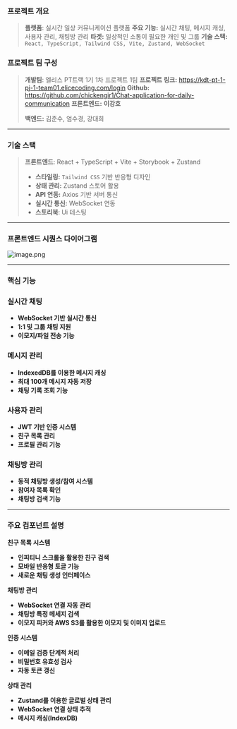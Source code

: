 ### **프로젝트 개요**

> **플랫폼**: 실시간 일상 커뮤니케이션 플랫폼
**주요 기능:** 실시간 채팅, 메시지 캐싱, 사용자 관리, 채팅방 관리
**타겟:** 일상적인 소통이 필요한 개인 및 그룹
**기술 스택:** `React, TypeScript, Tailwind CSS, Vite, Zustand, WebSocket`
> 

### 프로젝트 팀 구성

> **개발팀**: 엘리스 PT트랙 1기 1차 프로젝트 1팀
**프로젝트 링크:** https://kdt-pt-1-pj-1-team01.elicecoding.com/login
**Github:** https://github.com/chickengir1/Chat-application-for-daily-communication
**프론트엔드:** **이강호**
> 
> 
> **백엔드:** 김준수, 엄수경, 강대희
> 

---

### 기술 스택

> **프론트엔드**: React + TypeScript + Vite + Storybook + Zustand
> 
> - **스타일링:** `Tailwind CSS` 기반 반응형 디자인
> - **상태 관리:** Zustand 스토어 활용
> - **API 연동:** Axios 기반 서버 통신
> - **실시간 통신:** WebSocket 연동
> - **스토리북**: Ui 테스팅

---

### 프론트엔드 시퀀스 다이어그램

![image.png](attachment:d3fef68f-1130-4712-8e07-0446348937fb:image.png)

---

### 핵심 기능

### 실시간 채팅

- **WebSocket 기반 실시간 통신**
- **1:1 및 그룹 채팅 지원**
- **이모지/파일 전송 기능**

### 메시지 관리

- **IndexedDB를 이용한 메시지 캐싱**
- **최대 100개 메시지 자동 저장**
- **채팅 기록 조회 기능**

### 사용자 관리

- **JWT 기반 인증 시스템**
- **친구 목록 관리**
- **프로필 관리 기능**

### 채팅방 관리

- **동적 채팅방 생성/참여 시스템**
- **참여자 목록 확인**
- **채팅방 검색 기능**

---

### 주요 컴포넌트 설명

**친구 목록 시스템**

- **인피티니 스크롤을 활용한 친구 검색**
- **모바일 반응형 토글 기능**
- **새로운 채팅 생성 인터페이스**

**채팅방 관리**

- **WebSocket 연결 자동 관리**
- **채팅방 특정 메세지 검색**
- **이모지 피커와  AWS S3를 활용한 이모지 및 이미지 업로드**

**인증 시스템**

- **이메일 검증 단계적 처리**
- **비밀번호 유효성 검사**
- **자동 토큰 갱신**

**상태 관리**

- **Zustand를 이용한 글로벌 상태 관리**
- **WebSocket 연결 상태 추적**
- **메시지 캐싱(IndexDB)**
